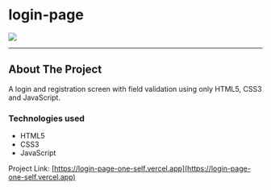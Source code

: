 # login-page

<a href="https://login-page-one-self.vercel.app">
  <img align="center" src="https://user-images.githubusercontent.com/100442262/213917455-1668ef35-c89b-48b2-ae54-06db715b567d.png">
</a

<hr><hr>

## About The Project
<p>A login and registration screen with field validation using only HTML5, CSS3 and JavaScript.</p>

### Technologies used

* HTML5
* CSS3
* JavaScript


Project Link: [https://login-page-one-self.vercel.app](https://login-page-one-self.vercel.app)
